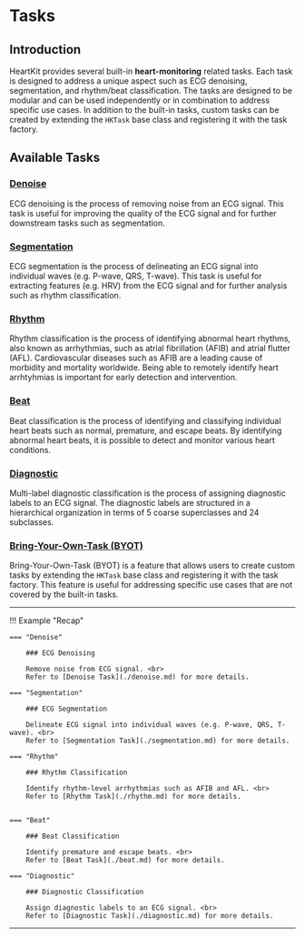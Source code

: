 # Tasks

## <span class="sk-h2-span">Introduction</span>

HeartKit provides several built-in __heart-monitoring__ related tasks. Each task is designed to address a unique aspect such as ECG denoising, segmentation, and rhythm/beat classification. The tasks are designed to be modular and can be used independently or in combination to address specific use cases. In addition to the built-in tasks, custom tasks can be created by extending the `HKTask` base class and registering it with the task factory.

## <span class="sk-h2-span">Available Tasks</span>

### <span class="sk-h2-span"> [Denoise](./denoise.md)</span>

ECG denoising is the process of removing noise from an ECG signal. This task is useful for improving the quality of the ECG signal and for further downstream tasks such as segmentation.

### <span class="sk-h2-span">[Segmentation](./segmentation.md)</span>

ECG segmentation is the process of delineating an ECG signal into individual waves (e.g. P-wave, QRS, T-wave). This task is useful for extracting features (e.g. HRV) from the ECG signal and for further analysis such as rhythm classification.

### <span class="sk-h2-span">[Rhythm](./rhythm.md)</span>

Rhythm classification is the process of identifying abnormal heart rhythms, also known as arrhythmias, such as atrial fibrillation (AFIB) and atrial flutter (AFL). Cardiovascular diseases such as AFIB are a leading cause of morbidity and mortality worldwide. Being able to remotely identify heart arrhtyhmias is important for early detection and intervention.

### <span class="sk-h2-span">[Beat](./beat.md)</span>

Beat classification is the process of identifying and classifying individual heart beats such as normal, premature, and escape beats. By identifying abnormal heart beats, it is possible to detect and monitor various heart conditions.

### <span class="sk-h2-span">[Diagnostic](./diagnostic.md)</span>

Multi-label diagnostic classification is the process of assigning diagnostic labels to an ECG signal. The diagnostic labels are structured in a hierarchical organization in terms of 5 coarse superclasses and 24 subclasses.

### <span class="sk-h2-span">[Bring-Your-Own-Task (BYOT)](./byot.md)</span>

Bring-Your-Own-Task (BYOT) is a feature that allows users to create custom tasks by extending the `HKTask` base class and registering it with the task factory. This feature is useful for addressing specific use cases that are not covered by the built-in tasks.

---

!!! Example "Recap"

    === "Denoise"

        ### ECG Denoising

        Remove noise from ECG signal. <br>
        Refer to [Denoise Task](./denoise.md) for more details.

    === "Segmentation"

        ### ECG Segmentation

        Delineate ECG signal into individual waves (e.g. P-wave, QRS, T-wave). <br>
        Refer to [Segmentation Task](./segmentation.md) for more details.

    === "Rhythm"

        ### Rhythm Classification

        Identify rhythm-level arrhythmias such as AFIB and AFL. <br>
        Refer to [Rhythm Task](./rhythm.md) for more details.


    === "Beat"

        ### Beat Classification

        Identify premature and escape beats. <br>
        Refer to [Beat Task](./beat.md) for more details.

    === "Diagnostic"

        ### Diagnostic Classification

        Assign diagnostic labels to an ECG signal. <br>
        Refer to [Diagnostic Task](./diagnostic.md) for more details.

---

